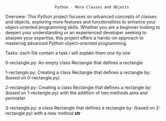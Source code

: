                           Python - More Classes and Objects

Overview:
This Python project focuses on advanced concepts of classes and objects, exploring more features and functionalities to enhance your object-oriented programming skills. Whether you are a beginner looking to deepen your understanding or an experienced developer seeking to sharpen your expertise, this project offers a hands-on approach to mastering advanced Python object-oriented programming.

Tasks: each file contain a task i will explain them one by one

0-rectangle.py:
An empty class Rectangle that defines a rectangle

1-rectangle.py:
Creating a class Rectangle that defines a rectangle by: (based on 0-rectangle.py)

2-rectangle.py:
Creating a class Rectangle that defines a rectangle by: (based on 1-rectangle.py) with the addition of two methods area and perimeter

3-rectangle.py:
a class Rectangle that defines a rectangle by: (based on 2-rectangle.py) with a new method __str__


